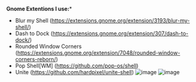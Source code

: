 **Gnome Extentions I use:***
- Blur my Shell (https://extensions.gnome.org/extension/3193/blur-my-shell/)
- Dash to Dock (https://extensions.gnome.org/extension/307/dash-to-dock/)
- Rounded Window Corners (https://extensions.gnome.org/extension/7048/rounded-window-corners-reborn/)
- Pop Shell[WM] (https://github.com/pop-os/shell)
- Unite (https://github.com/hardpixel/unite-shell)
![image](https://github.com/user-attachments/assets/a32d7c57-11e0-4f7d-a362-a1998dfabcf9)
![image](https://github.com/user-attachments/assets/04ac9469-b34d-4666-baec-f385c6a00013)
